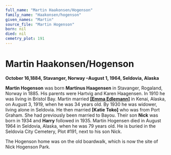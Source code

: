 ```yaml
---
full_name: "Martin Haakonsen/Hogenson"
family_name: "Haakonsen/hogenson"
given_names: "Martin"
source_file: "Martin Hogenson"
born: nil
died: nil
cemetry_plot: 191
---
```

# Martin Haakonsen/Hogenson

**October 16,1884, Stavanger, Norway –August 1, 1964, Seldovia, Alaska**

**Martin Hogenson** was born **Martinus Haagensen** in Stavanger,
Rogaland, Norway in 1885. His parents were Hartvig and Karen Haagensen.
In 1910 he was living in Bristol Bay. Martin married [**\[Emma
Edlemann\]**](Andrew%20Matson%20and%20Edelman.md) in Kenai, Alaska, on
August 3, 1919, when he was 34 years old. By 1930 he was widower, living
alone in Seldovia. He then married **\[Katie Toko\]** who was from Port
Graham. She had previously been married to Bayou. Their son **Nick** was
born in 1934 and **Harry** followed in 1935. Martin Hogensen died in
August 1964 in Seldovia, Alaska, when he was 79 years old. He is buried
in the Seldovia City Cemetery, Plot \#191, next to his son Nick.

The Hogenson home was on the old boardwalk, which is now the site of
Nick Hogenson Park.

